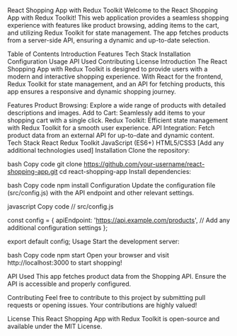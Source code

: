 React Shopping App with Redux Toolkit
Welcome to the React Shopping App with Redux Toolkit! This web application provides a seamless shopping experience with features like product browsing, adding items to the cart, and utilizing Redux Toolkit for state management. The app fetches products from a server-side API, ensuring a dynamic and up-to-date selection.


Table of Contents
Introduction
Features
Tech Stack
Installation
Configuration
Usage
API Used
Contributing
License
Introduction
The React Shopping App with Redux Toolkit is designed to provide users with a modern and interactive shopping experience. With React for the frontend, Redux Toolkit for state management, and an API for fetching products, this app ensures a responsive and dynamic shopping journey.

Features
Product Browsing: Explore a wide range of products with detailed descriptions and images.
Add to Cart: Seamlessly add items to your shopping cart with a single click.
Redux Toolkit: Efficient state management with Redux Toolkit for a smooth user experience.
API Integration: Fetch product data from an external API for up-to-date and dynamic content.
Tech Stack
React
Redux Toolkit
JavaScript (ES6+)
HTML5/CSS3
[Add any additional technologies used]
Installation
Clone the repository:

bash
Copy code
git clone https://github.com/your-username/react-shopping-app.git
cd react-shopping-app
Install dependencies:

bash
Copy code
npm install
Configuration
Update the configuration file (src/config.js) with the API endpoint and other relevant settings.

javascript
Copy code
// src/config.js

const config = {
  apiEndpoint: 'https://api.example.com/products',
  // Add any additional configuration settings
};

export default config;
Usage
Start the development server:

bash
Copy code
npm start
Open your browser and visit http://localhost:3000 to start shopping!

API Used
This app fetches product data from the Shopping API. Ensure the API is accessible and properly configured.

Contributing
Feel free to contribute to this project by submitting pull requests or opening issues. Your contributions are highly valued!

License
This React Shopping App with Redux Toolkit is open-source and available under the MIT License.

